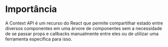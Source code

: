 # Importância

A Context API é um recurso do React que permite compartilhar estado entre diversos componentes em uma árvore de componentes sem a necessidade de se passar props e callbacks manualmente entre eles ou de utilizar uma ferramenta específica para isso.
